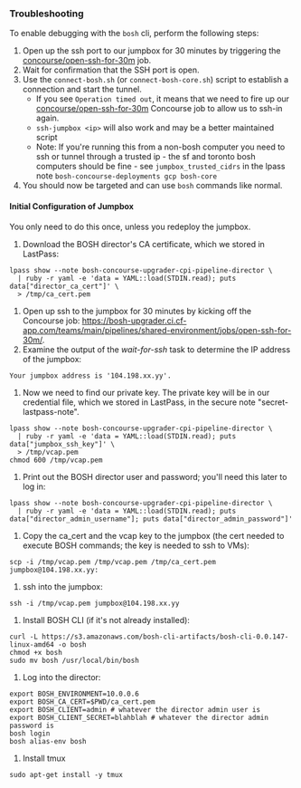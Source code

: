 ### Troubleshooting
To enable debugging with the `bosh` cli, perform the following steps:

1. Open up the ssh port to our jumpbox for 30 minutes by triggering the
   [concourse/open-ssh-for-30m](https://bosh-upgrader.ci.cf-app.com/teams/main/pipelines/shared-environment/jobs/open-ssh-for-30m/) job.
1. Wait for confirmation that the SSH port is open.
1. Use the `connect-bosh.sh` (or `connect-bosh-core.sh`) script to establish a connection and start the tunnel.
   * If you see `Operation timed out`, it means that we need to fire up
   our [concourse/open-ssh-for-30m](https://bosh-upgrader.ci.cf-app.com/teams/main/pipelines/shared-environment/jobs/open-ssh-for-30m/) Concourse job to allow us to ssh-in again.
   * `ssh-jumpbox <ip>` will also work and may be a better maintained script
   * Note: If you're running this from a non-bosh computer you need to ssh or tunnel through a trusted ip - the sf and toronto bosh computers should be fine - see `jumpbox_trusted_cidrs` in the lpass note `bosh-concourse-deployments gcp bosh-core`
1. You should now be targeted and can use `bosh` commands like normal.


#### Initial Configuration of Jumpbox

You only need to do this once, unless you redeploy the jumpbox.

1. Download the BOSH director's CA certificate, which we stored in LastPass:

```
lpass show --note bosh-concourse-upgrader-cpi-pipeline-director \
  | ruby -r yaml -e 'data = YAML::load(STDIN.read); puts data["director_ca_cert"]' \
  > /tmp/ca_cert.pem
```
1. Open up ssh to the jumpbox for 30 minutes by kicking off the
   Concourse job: https://bosh-upgrader.ci.cf-app.com/teams/main/pipelines/shared-environment/jobs/open-ssh-for-30m/.
1. Examine the output of the _wait-for-ssh_ task to determine the IP
   address of the jumpbox:

```
Your jumpbox address is '104.198.xx.yy'.
```
1. Now we need to find our private key.
   The private key will be in our credential file, which we stored in LastPass,
   in the secure note "secret-lastpass-note".

```
lpass show --note bosh-concourse-upgrader-cpi-pipeline-director \
  | ruby -r yaml -e 'data = YAML::load(STDIN.read); puts data["jumpbox_ssh_key"]' \
  > /tmp/vcap.pem
chmod 600 /tmp/vcap.pem
```
1. Print out the BOSH director user and password; you'll need this later to
   log in:

```
lpass show --note bosh-concourse-upgrader-cpi-pipeline-director \
  | ruby -r yaml -e 'data = YAML::load(STDIN.read); puts data["director_admin_username"]; puts data["director_admin_password"]'
```
1. Copy the ca_cert and the vcap key to the jumpbox (the cert needed to execute BOSH commands; the key is needed to ssh to VMs):

```
scp -i /tmp/vcap.pem /tmp/vcap.pem /tmp/ca_cert.pem jumpbox@104.198.xx.yy:
```
1. ssh into the jumpbox:

```
ssh -i /tmp/vcap.pem jumpbox@104.198.xx.yy
```
1. Install BOSH CLI (if it's not already installed):

```
curl -L https://s3.amazonaws.com/bosh-cli-artifacts/bosh-cli-0.0.147-linux-amd64 -o bosh
chmod +x bosh
sudo mv bosh /usr/local/bin/bosh
```
1. Log into the director:

```
export BOSH_ENVIRONMENT=10.0.0.6
export BOSH_CA_CERT=$PWD/ca_cert.pem
export BOSH_CLIENT=admin # whatever the director admin user is
export BOSH_CLIENT_SECRET=blahblah # whatever the director admin password is
bosh login
bosh alias-env bosh
```
1. Install tmux

```
sudo apt-get install -y tmux
```
